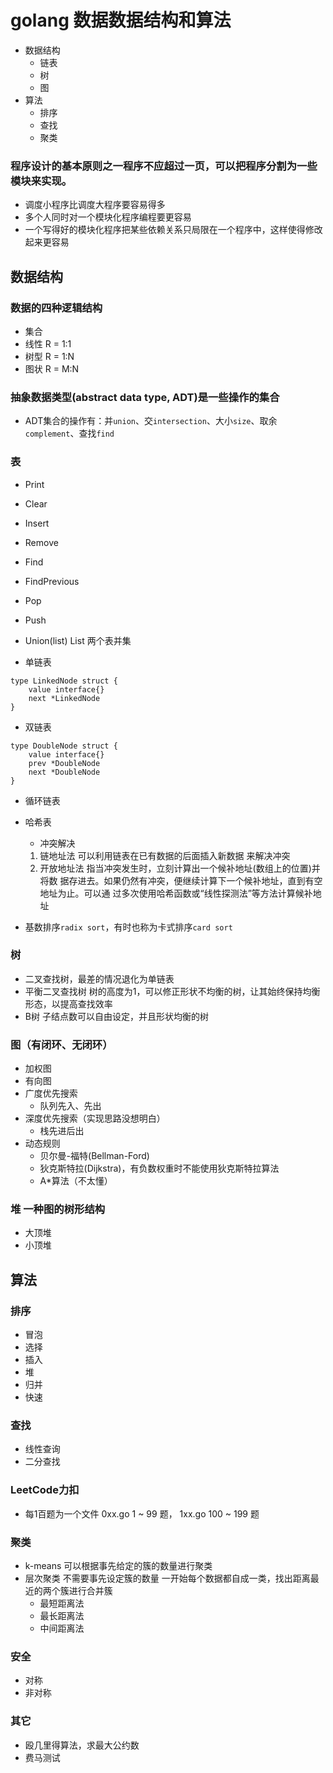 # golang 数据数据结构和算法
- 数据结构
  - 链表
  - 树
  - 图
- 算法
  - 排序
  - 查找
  - 聚类

### 程序设计的基本原则之一程序不应超过一页，可以把程序分割为一些模块来实现。
- 调度小程序比调度大程序要容易得多
- 多个人同时对一个模块化程序编程要更容易
- 一个写得好的模块化程序把某些依赖关系只局限在一个程序中，这样使得修改起来更容易

## 数据结构
### 数据的四种逻辑结构
- 集合
- 线性 R = 1:1
- 树型 R = 1:N
- 图状 R = M:N
### 抽象数据类型(abstract data type, ADT)是一些操作的集合
- ADT集合的操作有：并`union`、交`intersection`、大小`size`、取余`complement`、查找`find`

### 表
- Print
- Clear
- Insert
- Remove
- Find
- FindPrevious
- Pop
- Push
- Union(list) List 两个表并集

- 单链表
```
type LinkedNode struct {
	value interface{}
	next *LinkedNode
}
```
- 双链表
```
type DoubleNode struct {
	value interface{}
	prev *DoubleNode
	next *DoubleNode
}
```
- 循环链表

- 哈希表
  - 冲突解决
  1. 链地址法 可以利用链表在已有数据的后面插入新数据 来解决冲突
  2. 开放地址法 指当冲突发生时，立刻计算出一个候补地址(数组上的位置)并将数 据存进去。如果仍然有冲突，便继续计算下一个候补地址，直到有空地址为止。可以通 过多次使用哈希函数或“线性探测法”等方法计算候补地址

- 基数排序`radix sort`，有时也称为卡式排序`card sort`

### 树
- 二叉查找树，最差的情况退化为单链表
- 平衡二叉查找树 树的高度为1，可以修正形状不均衡的树，让其始终保持均衡形态，以提高查找效率
- B树 子结点数可以自由设定，并且形状均衡的树

### 图（有闭环、无闭环）
- 加权图
- 有向图
- 广度优先搜索
  - 队列先入、先出
- 深度优先搜索（实现思路没想明白）
  - 栈先进后出
- 动态规则
  - 贝尔曼-福特(Bellman-Ford)
  - 狄克斯特拉(Dijkstra)，有负数权重时不能使用狄克斯特拉算法
  - A*算法（不太懂）

### 堆 一种图的树形结构
- 大顶堆
- 小顶堆

## 算法
### 排序
- 冒泡
- 选择
- 插入
- 堆
- 归并
- 快速

### 查找
- 线性查询
- 二分查找

### LeetCode力扣
- 每1百题为一个文件 0xx.go 1 ~ 99 题， 1xx.go 100 ~ 199 题

### 聚类
- k-means 可以根据事先给定的簇的数量进行聚类
- 层次聚类 不需要事先设定簇的数量 一开始每个数据都自成一类，找出距离最近的两个簇进行合并簇
  - 最短距离法
  - 最长距离法
  - 中间距离法

### 安全
- 对称
- 非对称

### 其它
- 殴几里得算法，求最大公约数
- 费马测试
